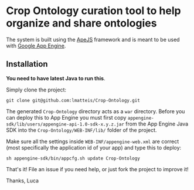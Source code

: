 # Crop Ontology curation tool to help organize and share ontologies

The system is built using the [ApeJS](https://github.com/lmatteis/apejs)
framework and is meant to be used with [Google App Engine](http://code.google.com/appengine/).

## Installation

**You need to have latest Java to run this**.

Simply clone the project:

    git clone git@github.com:lmatteis/Crop-Ontology.git

The generated `Crop-Ontology` directory acts as a `war` directory. Before you can deploy this to App Engine you must first copy `appengine-sdk/lib/users/appengine-api-1.0-sdk-x.y.z.jar` from the App Engine Java SDK into the `Crop-Ontology/WEB-INF/lib/` folder of the project.

Make sure all the settings inside `WEB-INF/appengine-web.xml` are correct (most specifically the application id of your app) and type this to deploy:

    sh appengine-sdk/bin/appcfg.sh update Crop-Ontology

That's it! File an issue if you need help, or just fork the project to improve it!

Thanks,
Luca
